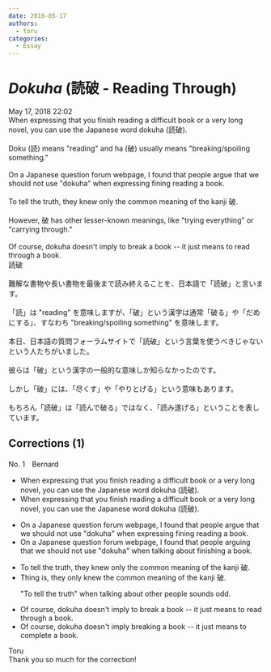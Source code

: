 ```yaml
---
date: 2018-05-17
authors:
  - toru
categories:
  - Essay
---
```


<h1 id="subject_show"><strong><em>Dokuha</strong></em> (読破 - Reading Through)</h1>
<div class="date">May 17, 2018 22:02</div>
<div id="post"><div id="body_show_ori">
When expressing that you finish reading a difficult book or a very long novel, you can use the Japanese word dokuha (読破).<br/><br/>Doku (読) means "reading" and ha (破) usually means "breaking/spoiling something."<br/><br/>On a Japanese question forum webpage, I found that people argue that we should not use "dokuha" when expressing fining reading a book.<br/><br/>To tell the truth, they knew only the common meaning of the kanji 破.<br/><br/>However, 破 has other lesser-known meanings, like "trying everything" or "carrying through."<br/><br/>Of course, dokuha doesn't imply to break a book -- it just means to read through a book.
</div></div>

<!-- more -->

<div id="post_ja"><div id="body_show_mo">
読破<br/><br/>難解な書物や長い書物を最後まで読み終えることを、日本語で「読破」と言います。<br/><br/>「読」は "reading" を意味しますが、「破」という漢字は通常「破る」や「だめにする」、すなわち "breaking/spoiling something" を意味します。<br/><br/>本日、日本語の質問フォーラムサイトで「読破」という言葉を使うべきじゃないという人たちがいました。<br/><br/>彼らは「破」という漢字の一般的な意味しか知らなかったのです。<br/><br/>しかし「破」には、「尽くす」や「やりとげる」という意味もあります。<br/><br/>もちろん「読破」は「読んで破る」ではなく、「読み遂げる」ということを表しています。
</div></div>

## Corrections (1)
<div id="block"><div class="first_name"> No. 1　<span class="just_name">Bernard</span></div><div id="block2">
<ul class="correction_field">
<li class="incorrect">When expressing that you finish reading a difficult book or a very long novel, you can use the Japanese word dokuha (読破).</li>
<li class="corrected correct">
When<span class="f_red"><span class="sline"> expressing that </span></span>you finish reading a difficult book or a very long novel, you can use the Japanese word dokuha (読破).
</li>
</ul>
<ul class="correction_field">
<li class="incorrect">On a Japanese question forum webpage, I found that people argue that we should not use "dokuha" when expressing fining reading a book.</li>
<li class="corrected correct">
On a Japanese question forum <span class="f_red"><span class="sline">webpage</span></span>, I found <span class="f_red"><span class="sline">that </span></span>people <span class="f_red">arguing </span>that we should not use "dokuha" when <span class="f_red">talking about finishing</span> a book.
</li>
</ul>
<ul class="correction_field">
<li class="incorrect">To tell the truth, they knew only the common meaning of the kanji 破.</li>
<li class="corrected correct">
<span class="f_red">Thing is</span>, they <span class="f_red"><span class="f_red">only </span>knew</span> the common meaning of the kanji 破.
<p class="correction_comment">"To tell the truth" when talking about other people sounds odd.</p>
</li>
</ul>
<ul class="correction_field">
<li class="incorrect">Of course, dokuha doesn't imply to break a book -- it just means to read through a book.</li>
<li class="corrected correct">
Of course, dokuha doesn't imply <span class="f_red">breaking </span>a book -- it just means to <span class="f_red">complete </span>a book.
</li>
</ul>
</div><div class="name"><span class="just_name">Toru</span><br>
Thank you so much for the correction! 
</div>
</div>
